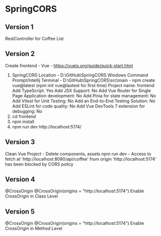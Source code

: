 # SpringCORS

## Version 1
RestController for Coffee List

## Version 2
Create frontend - Vue - https://vuejs.org/guide/quick-start.html
1. SpringCORS Location - D:\GitHub\SpringCORS
    Windows Command Prompt/Intellij Terminal - D:\GitHub\SpringCORS\src\main - npm create vue@latest (npm init vue@lastest for first time)
        Project name: frontend
        Add TypeScript: Yes
        Add JSX Support: No
        Add Vue Router for Single Page Application development: No
        Add Pinia for state management: No
        Add Vitest for Unit Testing: No
        Add an End-to-End Testing Solution: No
        Add ESLint for code quality: No
        Add Vue DevTools 7 extension for debugging: No
2. cd frontend
3. npm install
4. npm run dev
   http://localhost:5174/

## Version 3
Clean Vue Project - Delete components, assets
npm run dev - 
    Access to fetch at 'http://localhost:8080/api/coffee' from origin 'http://localhost:5174' has been blocked by CORS policy

## Version 4
@CrossOrigin
@CrossOrigin(origins = "http://localhost:5174")
Enable CrossOrigin in Class Level

## Version 5
@CrossOrigin
@CrossOrigin(origins = "http://localhost:5174")
Enable CrossOrigin in Method Level
